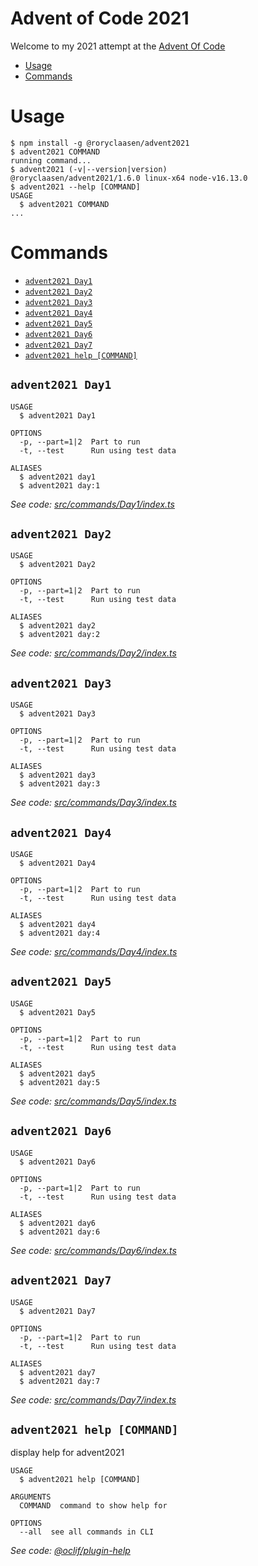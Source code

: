 Advent of Code 2021
===============

Welcome to my 2021 attempt at the [Advent Of Code](https://adventofcode.com/2021)

<!-- toc -->
* [Usage](#usage)
* [Commands](#commands)
<!-- tocstop -->

# Usage

<!-- usage -->
```sh-session
$ npm install -g @roryclaasen/advent2021
$ advent2021 COMMAND
running command...
$ advent2021 (-v|--version|version)
@roryclaasen/advent2021/1.6.0 linux-x64 node-v16.13.0
$ advent2021 --help [COMMAND]
USAGE
  $ advent2021 COMMAND
...
```
<!-- usagestop -->

# Commands

<!-- commands -->
* [`advent2021 Day1`](#advent2021-day1)
* [`advent2021 Day2`](#advent2021-day2)
* [`advent2021 Day3`](#advent2021-day3)
* [`advent2021 Day4`](#advent2021-day4)
* [`advent2021 Day5`](#advent2021-day5)
* [`advent2021 Day6`](#advent2021-day6)
* [`advent2021 Day7`](#advent2021-day7)
* [`advent2021 help [COMMAND]`](#advent2021-help-command)

## `advent2021 Day1`

```
USAGE
  $ advent2021 Day1

OPTIONS
  -p, --part=1|2  Part to run
  -t, --test      Run using test data

ALIASES
  $ advent2021 day1
  $ advent2021 day:1
```

_See code: [src/commands/Day1/index.ts](https://github.com/roryclaasen/advent2021/blob/v1.6.0/src/commands/Day1/index.ts)_

## `advent2021 Day2`

```
USAGE
  $ advent2021 Day2

OPTIONS
  -p, --part=1|2  Part to run
  -t, --test      Run using test data

ALIASES
  $ advent2021 day2
  $ advent2021 day:2
```

_See code: [src/commands/Day2/index.ts](https://github.com/roryclaasen/advent2021/blob/v1.6.0/src/commands/Day2/index.ts)_

## `advent2021 Day3`

```
USAGE
  $ advent2021 Day3

OPTIONS
  -p, --part=1|2  Part to run
  -t, --test      Run using test data

ALIASES
  $ advent2021 day3
  $ advent2021 day:3
```

_See code: [src/commands/Day3/index.ts](https://github.com/roryclaasen/advent2021/blob/v1.6.0/src/commands/Day3/index.ts)_

## `advent2021 Day4`

```
USAGE
  $ advent2021 Day4

OPTIONS
  -p, --part=1|2  Part to run
  -t, --test      Run using test data

ALIASES
  $ advent2021 day4
  $ advent2021 day:4
```

_See code: [src/commands/Day4/index.ts](https://github.com/roryclaasen/advent2021/blob/v1.6.0/src/commands/Day4/index.ts)_

## `advent2021 Day5`

```
USAGE
  $ advent2021 Day5

OPTIONS
  -p, --part=1|2  Part to run
  -t, --test      Run using test data

ALIASES
  $ advent2021 day5
  $ advent2021 day:5
```

_See code: [src/commands/Day5/index.ts](https://github.com/roryclaasen/advent2021/blob/v1.6.0/src/commands/Day5/index.ts)_

## `advent2021 Day6`

```
USAGE
  $ advent2021 Day6

OPTIONS
  -p, --part=1|2  Part to run
  -t, --test      Run using test data

ALIASES
  $ advent2021 day6
  $ advent2021 day:6
```

_See code: [src/commands/Day6/index.ts](https://github.com/roryclaasen/advent2021/blob/v1.6.0/src/commands/Day6/index.ts)_

## `advent2021 Day7`

```
USAGE
  $ advent2021 Day7

OPTIONS
  -p, --part=1|2  Part to run
  -t, --test      Run using test data

ALIASES
  $ advent2021 day7
  $ advent2021 day:7
```

_See code: [src/commands/Day7/index.ts](https://github.com/roryclaasen/advent2021/blob/v1.6.0/src/commands/Day7/index.ts)_

## `advent2021 help [COMMAND]`

display help for advent2021

```
USAGE
  $ advent2021 help [COMMAND]

ARGUMENTS
  COMMAND  command to show help for

OPTIONS
  --all  see all commands in CLI
```

_See code: [@oclif/plugin-help](https://github.com/oclif/plugin-help/blob/v3.2.10/src/commands/help.ts)_
<!-- commandsstop -->
